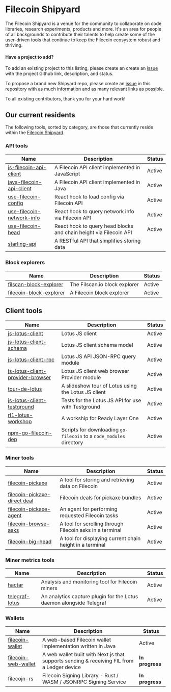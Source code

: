 # Filecoin Shipyard

The Filecoin Shipyard is a venue for the community to collaborate on code libraries, research experiments, products and more. It's an area for people of all backgrounds to contribute their talents to help create some of the user-driven tools that continue to keep the Filecoin ecosystem robust and thriving. 

#### Have a project to add?

To add an existing project to this listing, please create an create an [issue](https://github.com/filecoin-shipyard/shipyard/issues/new) with the project Github link, description, and status.

To propose a brand new Shipyard repo, please create an [issue](https://github.com/filecoin-shipyard/shipyard/issues/new) in this repository with as much information and as many relevant links as possible.

To all existing contributors, thank you for your hard work!

## Our current residents

The following tools, sorted by category, are those that currently reside within the [Filecoin Shipyard](https://github.com/filecoin-shipyard).

### API tools

| Name | Description  | Status |
|---|---|---|
| [js-filecoin-api-client](https://github.com/filecoin-shipyard/js-filecoin-api-client) | A Filecoin API client implemented in JavaScript | Active |
| [java-filecoin-api-client](https://github.com/filecoin-shipyard/java-filecoin-api-client) |  A Filecoin API client implemented in Java | Active |
| [use-filecoin-config](https://github.com/filecoin-shipyard/use-filecoin-config) | React hook to load config via Filecoin API | Active |
| [use-filecoin-network-info](https://github.com/filecoin-shipyard/use-filecoin-network-info) | React hook to query network info via Filecoin API | Active |
| [use-filecoin-head](https://github.com/filecoin-shipyard/use-filecoin-head) | React hook to query head blocks and chain height via Filecoin API |  Active |
| [starling-api](https://github.com/smalldata-industries/starling-api) | A RESTful API that simplifies storing data |


### Block explorers

| Name | Description  | Status |
|---|---|---|
| [filscan-block-explorer](https://github.com/filecoin-shipyard/filscan-block-explorer) | The Filscan.io block explorer | Active |
| [filecoin-block-explorer](https://github.com/filecoin-shipyard/filecoin-block-explorer) | A Filecoin block explorer | Active |

## Client tools

| Name | Description  | Status |
|---|---|---|
| [js-lotus-client](https://github.com/filecoin-shipyard/js-lotus-client) | Lotus JS client | Active |
| [js-lotus-client-schema](https://github.com/filecoin-shipyard/js-lotus-client-schema) | Lotus JS client schema model | Active |
| [js-lotus-client-rpc](https://github.com/filecoin-shipyard/js-lotus-client) | Lotus JS API JSON-RPC query module | Active |
| [js-lotus-client-provider-browser](https://github.com/filecoin-shipyard/js-lotus-client) | Lotus JS client web browser Provider module | Active |
| [tour-de-lotus](https://github.com/filecoin-shipyard/tour-de-lotus) | A slideshow tour of Lotus using the Lotus JS client | Active |
| [js-lotus-client-testground](https://github.com/filecoin-shipyard/js-lotus-client) | Tests for the Lotus JS API for use with Testground | Active |
| [rl1-lotus-workshop](https://github.com/filecoin-shipyard/rl1-lotus-workshop) | A workship for Ready Layer One | Active |
| [npm-go-filecoin-dep](https://github.com/filecoin-shipyard/npm-go-filecoin-dep) | Scripts for downloading `go-filecoin` to a `node_modules` directory | Active |

### Miner tools

| Name | Description  | Status |
|---|---|---|
| [filecoin-pickaxe](https://github.com/filecoin-shipyard/filecoin-pickaxe) | A tool for storing and retrieving data on Filecoin | Active |
| [filecoin-pickaxe-direct deal](https://github.com/filecoin-shipyard/filecoin-pickaxe-direct-deal) | Filecoin deals for pickaxe bundles | Active |
| [filecoin-pickaxe-agent](https://github.com/filecoin-shipyard/filecoin-pickaxe-agent) | An agent for performing requested Filecoin tasks | Active |
| [filecoin-browse-asks](https://github.com/filecoin-shipyard/filecoin-pickaxe-asks) | A tool for scrolling through Filecoin asks in a terminal | Active |
| [filecoin-big-head](https://github.com/filecoin-shipyard/filecoin-big-head) | A tool for displaying current chain height in a terminal | Active |

### Miner metrics tools

| Name | Description  | Status |
|---|---|---|
| [hactar](https://github.com/filecoin-shipyard/hactar) | Analysis and monitoring tool for Filecoin miners | Active |
| [telegraf-lotus](https://github.com/filecoin-shipyard/telegraf-lotus) | An analytics capture plugin for the Lotus daemon alongside Telegraf |  Active |

### Wallets

| Name | Description  | Status |
|---|---|---|
| [filecoin-wallet](https://github.com/filecoin-shipyard/filecoin-wallet) | A web-based Filecoin wallet implementation written in Java | Active |
| [filecoin-web-wallet](https://github.com/openworklabs/filecoin-web-wallet) | A web wallet built with Next.js that supports sending & receiving FIL from a Ledger device | **In progress** | 
| [filecojn-rs](https://github.com/zondax/filecoin-rs) | Filecoin Signing Library - Rust / WASM / JSONRPC Signing Service | **In progress** |

